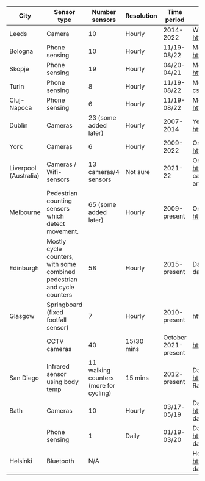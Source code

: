 | City | Sensor type | Number sensors | Resolution | Time period     | Data link | 
|---|---|---|---|---------|---|
| Leeds | Camera |10 | Hourly | 2014-2022 |  Weekly csvs: https://tinyurl.com/4y3dxxzb | 
| Bologna | Phone sensing| 10 | Hourly | 11/19-08/22 |Monthly csvs: https://tinyurl.com/2p8ty9f2 | 
| Skopje |Phone sensing | 19 | Hourly | 04/20-04/21 |Monthly csvs: https://tinyurl.com/yc6b5xr8 | 
| Turin |Phone sensing | 8 | Hourly | 11/19-08/22 |Monthly csvs:https://tinyurl.com/yc7sdme5| 
| Cluj-Napoca| Phone sensing | 6 | Hourly | 11/19-08/22  |Monthly csvs: https://tinyurl.com/2z7a3m3k | 
| Dublin | Cameras | 23 (some added later) | Hourly  | 2007-2014| Yearly csvs: https://tinyurl.com/2n5he5rv. | 
| York | Cameras  | 6 | Hourly  | 2009-2022 | One csv: https://tinyurl.com/ymj68ke6 | 
| Liverpool (Australia) | Cameras / Wifi-sensors| 13 cameras/4 sensors | Not sure | 2021-22 | One csv: https://tinyurl.com/3kekyzs7 (but can only see counts of bikes/cars and not pedestrians||
| Melbourne | Pedestrian counting sensors which detect movement. | 65 (some added later) | Hourly | 2009-present| One csv: https://tinyurl.com/94cmc7bk |
| Edinburgh | Mostly cycle counters, with some combined pedestrian and cycle counters | 58 | Hourly | 2015-present | Dashboard with data for specific days https://tinyurl.com/yk2dafse |
| Glasgow | Springboard (fixed footfall sensor) | 7 | Hourly | 2010-present | https://tinyurl.com/y24bpa36 | 
|  | CCTV   cameras | 40 | 15/30 mins | October 2021-present | https://tinyurl.com/ms5nyzb3 |
| San Diego | Infrared sensor using body temp | 11 walking counters (more for cycling) | 15 mins | 2012-present | Dashboard: https://tinyurl.com/5xmz9e9k. Raw data not available | 
| Bath | Cameras | 10 | Hourly | 03/17-05/19 | Data summary: https://tinyurl.com/yck2asyp. Raw data not available | 
|       | Phone sensing | 1 | Daily | 01/19-03/20 | Data analysis: https://tinyurl.com/2p8xxt8h. Raw data not available| 
| Helsinki | Bluetooth | N/A |    ||  Heat map of data: https://tinyurl.com/bdfjhssm. Raw data not available | 
